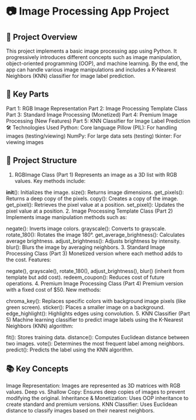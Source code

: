 # 📷 Image Processing App Project

## 🚀 Project Overview
This project implements a basic image processing app using Python. It progressively introduces different concepts such as image manipulation, object-oriented programming (OOP), and machine learning. By the end, the app can handle various image manipulations and includes a K-Nearest Neighbors (KNN) classifier for image label prediction.

## 📝 Key Parts
Part 1: RGB Image Representation
Part 2: Image Processing Template Class
Part 3: Standard Image Processing (Monetized)
Part 4: Premium Image Processing (New Features)
Part 5: KNN Classifier for Image Label Prediction
🛠️ Technologies Used
Python: Core language
Pillow (PIL): For handling images (testing/viewing)
NumPy: For large data sets (testing)
tkinter: For viewing images

## 📂 Project Structure
1. RGBImage Class (Part 1)
Represents an image as a 3D list with RGB values. Key methods include:

__init__(): Initializes the image.
size(): Returns image dimensions.
get_pixels(): Returns a deep copy of the pixels.
copy(): Creates a copy of the image.
get_pixel(): Retrieves the pixel value at a position.
set_pixel(): Updates the pixel value at a position.
2. Image Processing Template Class (Part 2)
Implements image manipulation methods such as:

negate(): Inverts image colors.
grayscale(): Converts to grayscale.
rotate_180(): Rotates the image 180°.
get_average_brightness(): Calculates average brightness.
adjust_brightness(): Adjusts brightness by intensity.
blur(): Blurs the image by averaging neighbors.
3. Standard Image Processing Class (Part 3)
Monetized version where each method adds to the cost. Features:

negate(), grayscale(), rotate_180(), adjust_brightness(), blur() (inherit from template but add cost).
redeem_coupon(): Reduces cost of future operations.
4. Premium Image Processing Class (Part 4)
Premium version with a fixed cost of $50. New methods:

chroma_key(): Replaces specific colors with background image pixels (like green screen).
sticker(): Places a smaller image on a background.
edge_highlight(): Highlights edges using convolution.
5. KNN Classifier (Part 5)
Machine learning classifier to predict image labels using the K-Nearest Neighbors (KNN) algorithm:

fit(): Stores training data.
distance(): Computes Euclidean distance between two images.
vote(): Determines the most frequent label among neighbors.
predict(): Predicts the label using the KNN algorithm.

## 📚 Key Concepts
Image Representation: Images are represented as 3D matrices with RGB values.
Deep vs. Shallow Copy: Ensures deep copies of images to prevent modifying the original.
Inheritance & Monetization: Uses OOP inheritance to create standard and premium versions.
KNN Classifier: Uses Euclidean distance to classify images based on their nearest neighbors.
